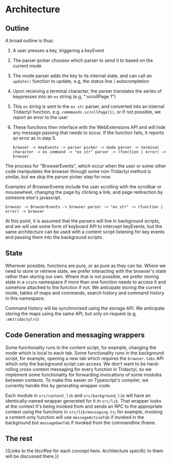 # Architecture

## Outline

A broad outline is thus:

1.  A user presses a key, triggering a keyEvent
2.  The parser picker chooses which parser to send it to based on the current mode
3.  The mode parser adds the key to its internal state, and can call an `update()` function to update, e.g, the status line / autocompletion
4.  Upon receiving a terminal character, the parser translates the series of keypresses into an `ex` string (e.g, ":scrollPage 1")
5.  This `ex` string is sent to the `ex str` parser, and converted into an internal Tridactyl function, e.g. `commmands.scrollPage(1)`, or if not possible, we report an error to the user
6.  These functions then interface with the WebExtensions API and will hide any message passing that needs to occur. If the function fails, it reports an error as in step 5.

        browser -> keyEvents -> parser picker -> mode parser -> terminal character -> ex command -> "ex str" parser -> (function | error) -> browser

The process for "BrowserEvents", which occur when the user or some other code manipulates the browser through some non-Tridactyl method is similar, but we skip the parser picker step for now.

Examples of BrowserEvents include the user scrolling with the scrollbar or mousewheel, changing the page by clicking a link, and page redirection by someone else's javascript.

    browser -> BrowserEvents -> browser parser -> "ex str" -> (function | error) -> browser

At this point, it is assumed that the parsers will live in background scripts, and we will use some form of keyboard API to intercept keyEvents, but the same architecture can be used with a content script listening for key events and passing them into the background scripts.

## State

Wherever possible, functions are pure, or as pure as they can be. Where we need to store or retrieve state, we prefer interacting with the browser's state rather than storing our own. Where that is not possible, we prefer storing state in a `state` namespace if more than one function needs to access it and somehow attached to the function if not. We anticipate storing the current mode, tables of maps and commands, search history and command history in this namespace.

Command history will be synchronised using the storage API. We anticipate storing the maps using the same API, but only on request (e.g, `:mktridactylrc`)

## Code Generation and messaging wrappers

Some functionality runs in the content script, for example, changing the mode which is local to each tab. Some functionality runs in the background script, for example, opening a new tab which requires the `browser.tabs` API which only the background script can access. We don't want to be hand-rolling cross-context messaging for every function in Tridactyl, so we implement some functionality for forwarding invocations of some modules between contexts. To make this easier on Typescript's compiler, we currently handle this by generating wrapper code.

Each module in `src/content_lib` and `src/background_lib` will have an identically-named wrapper generated for it in `src/lib`. That wrapper looks at the context it's being invoked from and sends an RPC to the appropriate context using the functions in `src/lib/messaging.ts`; for example, invoking a content-only function will use `messageActiveTab` if invoked in the background but `messageOwnTab` if invoked from the commandline iframe.

## The rest

{{Links to the litcoffee for each concept here. Architecture specific to them will be discussed there.}}
